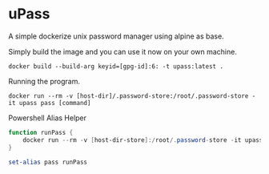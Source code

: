 # uPass

A simple dockerize unix password manager using alpine as base.

Simply build the image and you can use it now on your own machine.

``` shell
docker build --build-arg keyid=[gpg-id]:6: -t upass:latest .
```

Running the program.

``` shell
docker run --rm -v [host-dir]/.password-store:/root/.password-store -it upass pass [command]
```

Powershell Alias Helper

``` powershell
function runPass {
    docker run --rm -v [host-dir-store]:/root/.password-store -it upass pass $args
}

set-alias pass runPass
```
